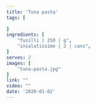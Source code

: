 ```yaml
---
title: 'Tuna pasta'
tags: [
    
]
ingredients: [
    "fusilli | 250 | g",
    "insalatissime | 2 | cans",
]
serves: 2
images: [
    "tuna-pasta.jpg"
]
link: ""
video: ""
date: '2020-01-02'
---
```


